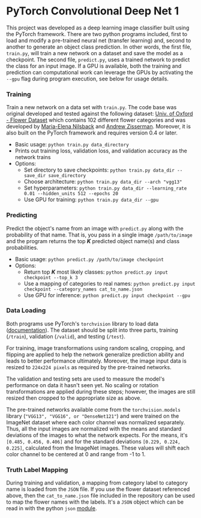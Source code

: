 # **PyTorch Convolutional Deep Net 1**

This project was developed as a deep learning image classifier built using the PyTorch framework. There are two python programs included, first to load and modify a pre-trained neural net (transfer learning) and, second to another to generate an object class prediction. In other words, the first file, `train.py`, will train a new network on a dataset and save the model as a checkpoint. The second file, `predict.py`, uses a trained network to predict the class for an input image. If a GPU is available, both the training and prediction can computational work can leverage the GPUs by activating the `--gpu` flag during program execution, see below for usage details.


### **Training**
Train a new network on a data set with `train.py`. The code base was original developed and tested against the following dataset: [Univ. of Oxford - Flower Dataset](http://www.robots.ox.ac.uk/~vgg/data/flowers/102/index.html) which contains 102 different flower categories and was developed by [Maria-Elena Nilsback](http://www.robots.ox.ac.uk/~men/) and [Andrew Zisserman](http://www.robots.ox.ac.uk/~az/). Moreover, it is also built on the PyTorch framework and requires version 0.4 or later.

* Basic usage: `python train.py data_directory`
* Prints out training loss, validation loss, and validation accuracy as the network trains
* Options:
    * Set directory to save checkpoints: `python train.py data_dir --save_dir save_directory`
    * Choose architecture: `python train.py data_dir --arch "vgg13"`
    * Set hyperparameters: `python train.py data_dir --learning_rate 0.01 --hidden_units 512 --epochs 20`
    * Use GPU for training: `python train.py data_dir --gpu`


### **Predicting**
Predict the object's name from an image with `predict.py` along with the probability of that name. That is, you pass in a single image `/path/to/image` and the program returns the top **_K_** predicted object name(s) and class probabilities.

* Basic usage: `python predict.py /path/to/image checkpoint`
* Options:
    * Return top **_K_** most likely classes: `python predict.py input checkpoint --top_k 3`
    * Use a mapping of categories to real names: `python predict.py input checkpoint --category_names cat_to_name.json`
    * Use GPU for inference: `python predict.py input checkpoint --gpu`

### **Data Loading**
Both programs use PyTorch's `torchvision` library to load data ([documentation](http://pytorch.org/docs/0.3.0/torchvision/index.html)). The dataset should be split into three parts, training (`/train`), validation (`/valid`), and testing (`/test`). 

For training, image transformations using random scaling, cropping, and flipping are applied to help the network generalize prediction ability and leads to better performance ultimately. Moreover, the image input data is resized to `224x224 pixels` as required by the pre-trained networks.

The validation and testing sets are used to measure the model's performance on data it hasn't seen yet. No scaling or rotation transformations are applied during these steps; however, the images are still resized then cropped to the appropriate size as above.

The pre-trained networks available come from the `torchvision.models` library (`"VGG13", "VGG16", or "DenseNet121"`) and were trained on the ImageNet dataset where each color channel was normalized separately. Thus, all the input images are normalized with the means and standard deviations of the images to what the network expects. For the means, it's `[0.485, 0.456, 0.406]` and for the standard deviations `[0.229, 0.224, 0.225]`, calculated from the ImageNet images. These values will shift each color channel to be centered at 0 and range from -1 to 1.

### **Truth Label Mapping**
During training and validation, a mapping from category label to category name is loaded from the `JSON` file. If you use the flower dataset referenced above, then the `cat_to_name.json` file included in the repository can be used to map the flower names with the labels. It's a `JSON` object which can be read in with the python `json` [module](https://docs.python.org/2/library/json.html).
